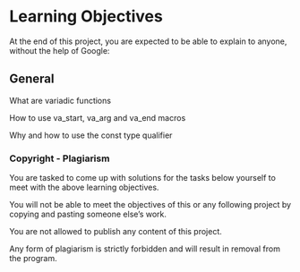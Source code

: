 # Learning Objectives

At the end of this project, you are expected to be able to explain to anyone, without the help of Google:


## General

What are variadic functions

How to use va_start, va_arg and va_end macros

Why and how to use the const type qualifier

### Copyright - Plagiarism

You are tasked to come up with solutions for the tasks below yourself to meet with the above learning objectives.

You will not be able to meet the objectives of this or any following project by copying and pasting someone else’s work.

You are not allowed to publish any content of this project.

Any form of plagiarism is strictly forbidden and will result in removal from the program.
